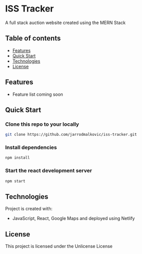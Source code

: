 # ISS Tracker

A full stack auction website created using the MERN Stack

## Table of contents

- [Features](#features)
- [Quick Start](#quick-start)
- [Technologies](#technologies)
- [License](#license)

## Features
- Feature list coming soon

## Quick Start

### Clone this repo to your locally

```bash
git clone https://github.com/jarrodmalkovic/iss-tracker.git
```

### Install dependencies

```bash
npm install
```

### Start the react development server

```bash
npm start
```

## Technologies

Project is created with:
- JavaScript, React, Google Maps and deployed using Netlify

## License

This project is licensed under the Unlicense License
